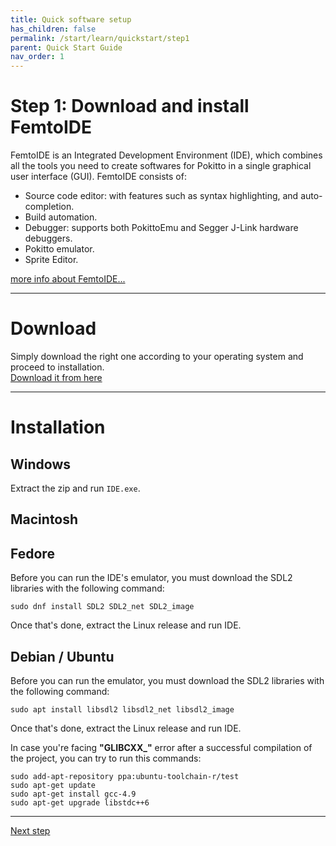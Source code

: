 ```yaml
---
title: Quick software setup
has_children: false
permalink: /start/learn/quickstart/step1
parent: Quick Start Guide
nav_order: 1
---
```


# Step 1: Download and install FemtoIDE
FemtoIDE is an Integrated Development Environment (IDE), which combines all the tools you need to create softwares for Pokitto in a single graphical user interface (GUI). FemtoIDE consists of:
- Source code editor: with features such as syntax highlighting, and auto-completion.
- Build automation.
- Debugger: supports both PokittoEmu and Segger J-Link hardware debuggers.
- Pokitto emulator.
- Sprite Editor.

[more info about FemtoIDE...](https://talk.pokitto.com/t/tool-femtoide/1832)

---
# Download
Simply download the right one according to your operating system and proceed to installation.  
[Download it from here](https://github.com/felipemanga/FemtoIDE/releases/latest)

---
# Installation

## Windows
Extract the zip and run `IDE.exe`.

## Macintosh


## Fedore
Before you can run the IDE's emulator, you must download the SDL2 libraries with the following command: 
```
sudo dnf install SDL2 SDL2_net SDL2_image
```

Once that's done, extract the Linux release and run IDE.

## Debian / Ubuntu
Before you can run the emulator, you must download the SDL2 libraries with the following command:
```
sudo apt install libsdl2 libsdl2_net libsdl2_image
```

Once that's done, extract the Linux release and run IDE.

In case you're facing **"GLIBCXX_"** error after a successful compilation of the project, you can try to run this commands:

```
sudo add-apt-repository ppa:ubuntu-toolchain-r/test  
sudo apt-get update  
sudo apt-get install gcc-4.9  
sudo apt-get upgrade libstdc++6  
```
---  

[Next step]({{site.url}}{{site.baseurl}}/start/learn/quickstart/step2)